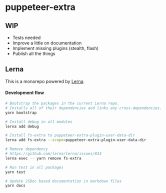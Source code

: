 # puppeteer-extra

## WIP

-   Tests needed
-   Improve a little on documentation
-   Implement missing plugins (stealth, flash)
-   Publish all the things



## Lerna

This is a monorepo powered by [Lerna](https://github.com/lerna/lerna).

#### Development flow

```bash
# Bootstrap the packages in the current Lerna repo. 
# Installs all of their dependencies and links any cross-dependencies.
yarn bootstrap

# Install debug in all modules
lerna add debug

# Install fs-extra to puppeteer-extra-plugin-user-data-dir
lerna add fs-extra --scope=puppeteer-extra-plugin-user-data-dir

# Remove dependency
# https://github.com/lerna/lerna/issues/833
lerna exec -- yarn remove fs-extra

# Run test in all packages
yarn test

# Update JSDoc based documentation in markdown files
yarn docs
```
